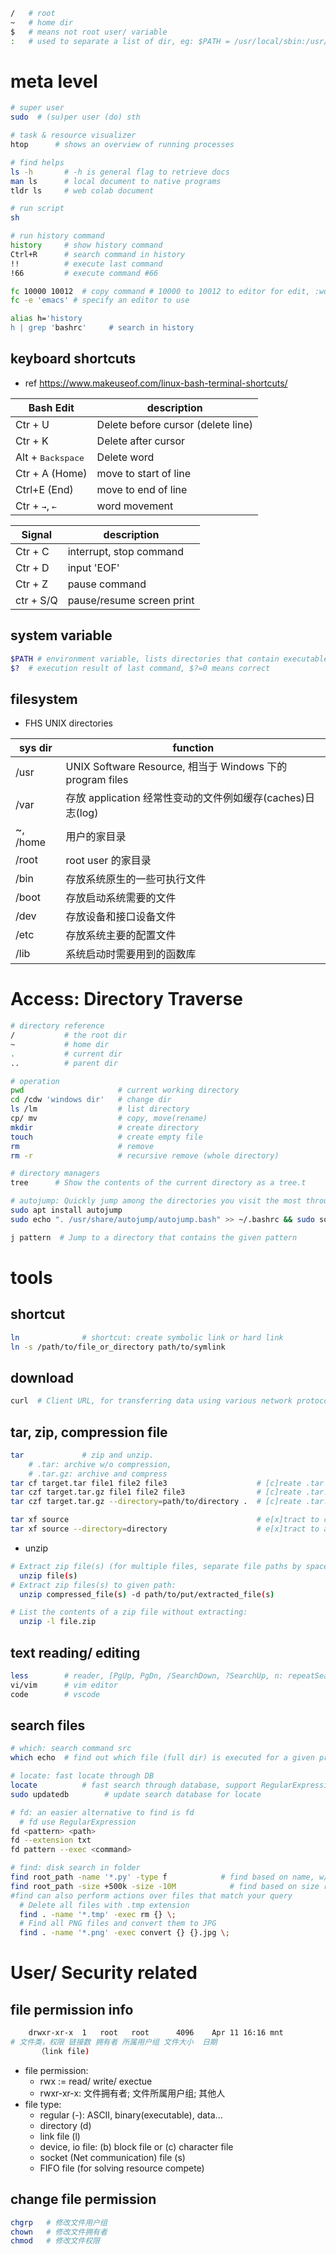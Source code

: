 ```bash
/   # root
~   # home dir
$   # means not root user/ variable
:   # used to separate a list of dir, eg: $PATH = /usr/local/sbin:/usr/local/bin:/usr/sbin:/usr/bin:/sbin:/bin
```

# meta level

```bash
# super user
sudo  # (su)per user (do) sth

# task & resource visualizer
htop      # shows an overview of running processes

# find helps
ls -h       # -h is general flag to retrieve docs
man ls      # local document to native programs
tldr ls     # web colab document

# run script
sh

# run history command
history     # show history command
Ctrl+R      # search command in history
!!          # execute last command
!66         # execute command #66

fc 10000 10012  # copy command # 10000 to 10012 to editor for edit, :wq/:x/:q will execute, to abort use ctrl+z
fc -e 'emacs' # specify an editor to use

alias h='history
h | grep 'bashrc'     # search in history
```

## keyboard shortcuts

- ref https://www.makeuseof.com/linux-bash-terminal-shortcuts/

| Bash Edit                        | description                        |
| -------------------------------- | ---------------------------------- |
| Ctr + U                          | Delete before cursor (delete line) |
| Ctr + K                          | Delete after cursor                |
| Alt + <kbd>Backspace</kbd>       | Delete word                        |
| Ctr + A (Home)                   | move to start of line              |
| Ctrl+E (End)                     | move to end of line                |
| Ctr + <kbd>→</kbd>, <kbd>←</kbd> | word movement                      |

| Signal    | description               |
| --------- | ------------------------- |
| Ctr + C   | interrupt, stop command   |
| Ctr + D   | input 'EOF'               |
| Ctr + Z   | pause command             |
| ctr + S/Q | pause/resume screen print |

## system variable

```bash
$PATH # environment variable, lists directories that contain executable for shell command, separated by :
$?  # execution result of last command, $?=0 means correct
```

## filesystem

- FHS UNIX directories
<center>

| sys dir  | function                                                   |
| -------- | ---------------------------------------------------------- |
| /usr     | UNIX Software Resource, 相当于 Windows 下的 program files  |
| /var     | 存放 application 经常性变动的文件例如缓存(caches)日志(log) |
| ~, /home | 用户的家目录                                               |
| /root    | root user 的家目录                                         |
| /bin     | 存放系统原生的一些可执行文件                               |
| /boot    | 存放启动系统需要的文件                                     |
| /dev     | 存放设备和接口设备文件                                     |
| /etc     | 存放系统主要的配置文件                                     |
| /lib     | 系统启动时需要用到的函数库                                 |

</center>

# Access: Directory Traverse

```bash
# directory reference
/           # the root dir
~           # home dir
.           # current dir
..          # parent dir

# operation
pwd                     # current working directory
cd /cdw 'windows dir'   # change dir
ls /lm                  # list directory
cp/ mv                  # copy, move(rename)
mkdir                   # create directory
touch                   # create empty file
rm                      # remove
rm -r                   # recursive remove (whole directory)

# directory managers
tree      # Show the contents of the current directory as a tree.t

# autojump: Quickly jump among the directories you visit the most through pattern
sudo apt install autojump
sudo echo ". /usr/share/autojump/autojump.bash" >> ~/.bashrc && sudo source ~/.bashrc

j pattern  # Jump to a directory that contains the given pattern


```

# tools

## shortcut

```bash
ln              # shortcut: create symbolic link or hard link
ln -s /path/to/file_or_directory path/to/symlink
```

## download

```bash
curl  # Client URL, for transferring data using various network protocols.
```

## tar, zip, compression file

```bash
tar             # zip and unzip.
    # .tar: archive w/o compression,
    # .tar.gz: archive and compress
tar cf target.tar file1 file2 file3                    # [c]reate .tar from files to [f]ile
tar czf target.tar.gz file1 file2 file3                # [c]reate .tar.g[z] from files to [f]ile
tar czf target.tar.gz --directory=path/to/directory .  # [c]reate .tar.g[z] from dir to [f]ile

tar xf source                                          # e[x]tract to current dir
tar xf source --directory=directory                    # e[x]tract to appointed dir
```

- unzip

```bash
# Extract zip file(s) (for multiple files, separate file paths by spaces):
  unzip file(s)
# Extract zip files(s) to given path:
  unzip compressed_file(s) -d path/to/put/extracted_file(s)

# List the contents of a zip file without extracting:
  unzip -l file.zip
```

## text reading/ editing

```bash
less        # reader, [PgUp, PgDn, /SearchDown, ?SearchUp, n: repeatSearch]
vi/vim      # vim editor
code        # vscode
```

## search files

```bash
# which: search command src
which echo  # find out which file (full dir) is executed for a given program

# locate: fast locate through DB
locate          # fast search through database, support RegularExpression
sudo updatedb        # update search database for locate

# fd: an easier alternative to find is fd
  # fd use RegularExpression
fd <pattern> <path>
fd --extension txt
fd pattern --exec <command>

# find: disk search in folder
find root_path -name '*.py' -type f            # find based on name, w/ wildcard, specify file type
find root_path -size +500k -size -10M            # find based on size range
#find can also perform actions over files that match your query
  # Delete all files with .tmp extension
  find . -name '*.tmp' -exec rm {} \;
  # Find all PNG files and convert them to JPG
  find . -name '*.png' -exec convert {} {}.jpg \;


```

# User/ Security related

## file permission info

```bash
    drwxr-xr-x  1   root   root      4096    Apr 11 16:16 mnt
# 文件类，权限 链接数 拥有者 所属用户组 文件大小  日期
      （link file)
```

- file permission:
  - rwx := read/ write/ exectue
  - rwxr-xr-x: 文件拥有者; 文件所属用户组; 其他人
- file type:
  - regular (-): ASCII, binary(executable), data...
  - directory (d)
  - link file (l)
  - device, io file: (b) block file or (c) character file
  - socket (Net communication) file (s)
  - FIFO file (for solving resource compete)

## change file permission

```bash
chgrp   # 修改文件用户组
chown   # 修改文件拥有者
chmod   # 修改文件权限
```
